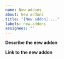 ```yaml
---
name: New addons
about: New addons
title: "[New addon] ..."
labels: new-addons
assignees: ""
---
```


**Describe the new addon**
<!-- A description of the new addon. -->

**Link to the new addon**
<!-- Add a link to the new addon here. -->
